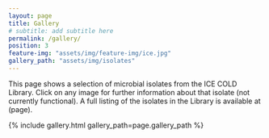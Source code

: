 ```yaml
---
layout: page
title: Gallery
# subtitle: add subtitle here
permalink: /gallery/
position: 3
feature-img: "assets/img/feature-img/ice.jpg"
gallery_path: "assets/img/isolates"
---
```


This page shows a selection of microbial isolates from the ICE COLD Library. Click on any image for further information about that isolate (not currently functional). A full listing of the isolates in the Library is available at (page).

{% include gallery.html gallery_path=page.gallery_path %}
